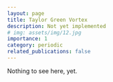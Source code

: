 ```yaml
---
layout: page
title: Taylor Green Vortex
description: Not yet implemented
# img: assets/img/12.jpg
importance: 1
category: periodic
related_publications: false
---
```


Nothing to see here, yet.